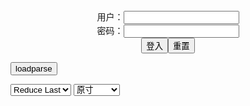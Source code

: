 <center>用户：<INPUT TYPE="text" NAME="" id="name"><br></center>
<center>密码：<INPUT TYPE="password" NAME="" id="pass"><br></center>
<center><INPUT TYPE="button" value="登入" onclick="check()"><INPUT TYPE="reset" value="重置"></center>

<div style="display: none" id="mdm" name="dmd">
  <button onclick="location.reload()">Cover 0</button>
</div>

<button style="display: none" name="dmd" onclick="toggleb()">toggle</button>
<button onclick="loadparse()">loadparse</button>

<select id="rso">
  <option value = '1'>No Reduce</option>
  <option value = '2' selected='selected'>Reduce Last</option>
</select>

<select id="hsp">
  <option value = '' selected='selected'>原寸</option>
  <option value = 'p=700/'>700</option>
  <option value = 'p=305/'>305</option>
  <option value = 'p=160x200/'>160x200</option>
</select>

<br>
<div style="display: none" id="mdc" name="dmd">
</div>

<pre style="display: none" id = "raw">
<!-- 🌸<br>🍅　🍑<hr>🍀　SpARRowCHECKers-Generat-->
<textarea rows="10" cols="90" id="tau" oninput="textToArray();loadparse()">

https://static5.hentai-cosplays.com/upload/20211208/248/252938/p=700/61.jpg
https://static6.hentai-cosplays.com/upload/20211214/256/261375/p=700/308.jpg
https://static2.hentai-cosplays.com/upload/20180115/75/76588/p=700/210.jpg
https://static5.hentai-cosplays.com/upload/20211209/251/256385/p=700/283.jpg
https://static5.hentai-cosplays.com/upload/20211208/249/254165/p=700/94.jpg
https://static3.hentai-cosplays.com/upload/20210106/206/210132/p=700/164.jpg
https://static5.hentai-cosplays.com/upload/20211210/254/259398/p=700/3.jpg
https://static2.hentai-cosplays.com/upload/20190906/135/137249/p=700/266.jpg
https://static5.hentai-cosplays.com/upload/20211210/254/259397/p=700/3.jpg
https://static5.hentai-cosplays.com/upload/20211210/254/259402/p=700/3.jpg
https://static5.hentai-cosplays.com/upload/20211210/254/259401/p=700/3.jpg
https://static5.hentai-cosplays.com/upload/20210812/236/240790/p=700/424.jpg
https://static3.hentai-cosplays.com/upload/20201231/197/201550/p=700/50.jpg

</textarea><br><!-- 🍀<br>🍑　🍅<hr>🌸 -->

<textarea rows="30" cols="100" id="tar" oninput="loadparse()">

(Cosket 3) [Shooting Star's (SAKU)] SRank Bunny Girl Omake 1 - エロコスプレ
https://ja.hentai-cosplays.com/image/cosket-3-shooting-stars-saku-srank-bunny-girl-omake-1/

https://static5.hentai-cosplays.com/upload/20211208/248/252938/p=700/61.jpg

<font size="1" style="color:#DCDCDC">2022-05-17</font>

[Shooting Star's (Saku)] MidSummerPink - エロコスプレ
https://ja.hentai-cosplays.com/image/shooting-stars-saku-midsummerpink/

https://static6.hentai-cosplays.com/upload/20211214/256/261375/p=700/308.jpg

<font size="1" style="color:#DCDCDC">2022-05-17</font>

[Shooting Star's (Saku)] 黒透け来航 - エロコスプレ
https://ja.hentai-cosplays.com/image/shooting-stars-saku-/

https://static2.hentai-cosplays.com/upload/20180115/75/76588/p=700/210.jpg

<font size="1" style="color:#DCDCDC">2022-02-23</font>

サク(saku)さんのコスプレ画像100枚 巨乳コスプレイヤー 奇跡の体型でお乳もお尻もえちえちすぎる - エロコスプレ
https://ja.hentai-cosplays.com/image/100-cosplay-images-of-saku-busty-cosplayer-with-a-miraculous-body-shape-milk-and-buttocks-are-too-much/

https://static5.hentai-cosplays.com/upload/20211209/251/256385/p=700/283.jpg

<font size="1" style="color:#DCDCDC">2022-02-21</font>

Coser@SAKU LOVE MAID 4 - エロコスプレ
https://ja.hentai-cosplays.com/image/cosersaku-love-maid-4/

https://static5.hentai-cosplays.com/upload/20211208/249/254165/p=700/94.jpg

<font size="1" style="color:#DCDCDC">2022-02-21</font>
<font size="2"><b>
[Shooting Star's (SAKU&SACHIBUDOU)] Si-ri2 (Shokaku & Zuikaku Racing Queens)(Azur Lane) - エロコスプレ</b></font><br>
https://ja.hentai-cosplays.com/image/shooting-stars-sakusachibudou-si-ri2-shokaku--zuikaku-racing-queensazur-lane/

https://static3.hentai-cosplays.com/upload/20210106/206/210132/p=700/164.jpg

<font size="1" style="color:#DCDCDC"><b>2022/1/18 下午2:27:48</b></font><br>

<font size="2"><b>
2021 Summer Set - SM Police - エロコスプレ</b></font><br>
https://ja.hentai-cosplays.com/image/2021-summer-set-sm-police/

<font size="1" style="color:#DCDCDC"><b>2021/12/14 下午1:41:01</b></font><br>

<font size="2"><b>
SAKU AYAKA DANGEROUS BEAST - エロコスプレ</b></font><br>
https://ja.hentai-cosplays.com/image/saku-ayaka-dangerous-beast/

<font size="1" style="color:#DCDCDC"><b>2021/12/15 下午2:39:55</b></font><br>

<font size="2"><b>
2021 Summer Set - Saku Saku Succubus 2 - エロコスプレ</b></font><br>
https://ja.hentai-cosplays.com/image/2021-summer-set-saku-saku-succubus-2/

<font size="1" style="color:#DCDCDC"><b>2021/12/14 下午1:41:50</b></font><br>

<font size="2"><b>
2021 Summer Set - Daemon 1 - エロコスプレ</b></font><br>
https://ja.hentai-cosplays.com/image/2021-summer-set-daemon-1/

<font size="1" style="color:#DCDCDC"><b>2021/12/14 下午1:43:05</b></font><br>

<font size="2"><b>
2021 Summer Set - Daemon 2 - エロコスプレ</b></font><br>
https://ja.hentai-cosplays.com/image/2021-summer-set-daemon-2/

<font size="1" style="color:#DCDCDC"><b>2021/12/14 下午1:42:57</b></font><br>

<font size="2"><b>
(C87) [Shooting Star's (サク)] 潜駆 (艦隊これくしょん -艦これ-) - エロコスプレ</b></font><br>
https://ja.hentai-cosplays.com/image/c87-sakuing-stars-submarine-fleet-collection-ship-this-/

<font size="1" style="color:#DCDCDC"><b>2021/12/14 下午1:43:44</b></font><br>

<font size="2"><b>
2021 Summer Set - Mid Summer Pink 1 - エロコスプレ</b></font><br>
https://ja.hentai-cosplays.com/image/2021-summer-set-mid-summer-pink-1/

https://static5.hentai-cosplays.com/upload/20211210/254/259399/p=700/3.jpg

<font size="1" style="color:#DCDCDC"><b>2021/12/14 下午1:48:28</b></font><br>

<font size="2"><b>
Saku サク, Fate day night, Toosaka Rin凜 , Shooting Star's True Set 1 - エロコスプレ</b></font><br>
https://ja.hentai-cosplays.com/image/saku--fate-day-night-toosaka-rin--shooting-stars-true-set-1/

https://static3.hentai-cosplays.com/upload/20201231/197/201550/p=700/7.jpg

<font size="1" style="color:#DCDCDC"><b>2021/12/14 下午1:50:04</b></font><br>

</textarea>
</pre>

<script src="https://cdn.jsdelivr.net/npm/jquery@3.5.1/dist/jquery.min.js"></script>

<link rel="stylesheet" href="https://cdn.jsdelivr.net/gh/fancyapps/fancybox@3.5.7/dist/jquery.fancybox.min.css" />
<script src="https://cdn.jsdelivr.net/gh/fancyapps/fancybox@3.5.7/dist/jquery.fancybox.min.js"></script>

<script type="text/javascript">

var __urlRegex = /(\b(https?|ftp|file):\/\/[-A-Z0-9+&@#\/%?=~_|!:,.;]*[-A-Z0-9+&@#\/%=~_|])/ig;
var __imgRegex = /\.(?:jpe?g|gif|png)$/i;

textToArray();
loadparse();

function parseURL($string){

    var exp = __urlRegex;
    return $string.replace(exp,function(match){
            __imgRegex.lastIndex=0;
            if(__imgRegex.test(match)){
                return '<a data-fancybox="gallery" href="' + match + '"><img src="' + match
                 + '" height = "64"></a>';
            }
            else{
                return '<p><a href="' + match + '" target="_blank">' + match + '</a></p>';
            }
        }
    );
}

function textToArray(){
  var textArea = document.getElementById("tau");
  var arrayFromTextArea = textArea.value.split(String.fromCharCode(10));
  for ( var i = 0; i < arrayFromTextArea.length; i++ ) {
    generateM(arrayFromTextArea[i]);
  }
}

function generateM(url) {
  mdm.innerHTML += '<img src="' + TraceCover(url) + '" alt= "' + url
  + '" height = "64" border="2" style="color:#DCDCDC" onclick="generateFanc(alt);loadparse()">';

}

function TraceCover(url) {
  var SegmentArr = url.split('/');

  var Extens = SegmentArr.slice(-1).join().split('.').pop();
  var SegmentCount = SegmentArr.length - 2;

  var TopHalf = SegmentArr.slice(0,SegmentCount).join('/');

  return TopHalf + '/p=160x200/1.' + Extens + '\n';

}

function generateFanc(url) {
  var SegmentArr = url.split('/');
  var GeneratCount = SegmentArr.slice(-1).join().split('.').shift();
  var Extens = SegmentArr.slice(-1).join().split('.').pop();
  var SegmentCount = SegmentArr.length;
  var ReduceSegments = document.getElementById('rso').value;
  var HentaiSizeP = document.getElementById('hsp').value;
  var TopHalf = SegmentArr.slice(0,SegmentCount - ReduceSegments).join('/');
  tar.innerHTML = '';

  for (var j = 1; j <= GeneratCount; j++) {
    tar.innerHTML += TopHalf + '/' + HentaiSizeP + j + '.' + Extens + '\n';
  }
}

function loadparse() {
  mdc.innerHTML = parseURL(tar.value);
}

function check(){
  var name=document.getElementById("name").value;
  var pass=document.getElementById("pass").value;
  if(name==!/[^\s]/.test(new Date().getTime()) && pass==String.fromCharCode(window.atob("MTIx"))){
    var nd = document.getElementsByName("dmd");
    for (var i = 0; i <= nd.length; i++) {
      nd[i].style.display = "";
      }
      }else{
      }
}

function toggleb() {
  var x = document.getElementById("raw");
  if (x.style.display === "none") {
    x.style.display = "";
  } else {
    x.style.display = "none";
  }
}

</script>

